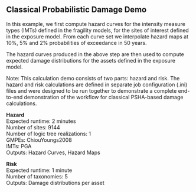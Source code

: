 Classical Probabilistic Damage Demo
-----------------------------------

In this example, we first compute hazard curves for the intensity measure types (IMTs) defined in the fragility models, for the sites of interest defined in the exposure model. From each curve set we interpolate hazard maps at 10%, 5% and 2% probabilities of exceedance in 50 years.

The hazard curves produced in the above step are then used to compute expected damage distributions for the assets defined in the exposure model.

Note: This calculation demo consists of two parts: hazard and risk. The hazard and risk calculations are defined in separate job configuration (.ini) files and were designed to be run together to demonstrate a complete end-to-end demonstration of the workflow for classical PSHA-based damage calculations.

**Hazard**  
Expected runtime: 2 minutes  
Number of sites: 9144  
Number of logic tree realizations: 1  
GMPEs: ChiouYoungs2008  
IMTs: PGA  
Outputs: Hazard Curves, Hazard Maps

**Risk**  
Expected runtime: 1 minute  
Number of taxonomies: 5  
Outputs: Damage distributions per asset
